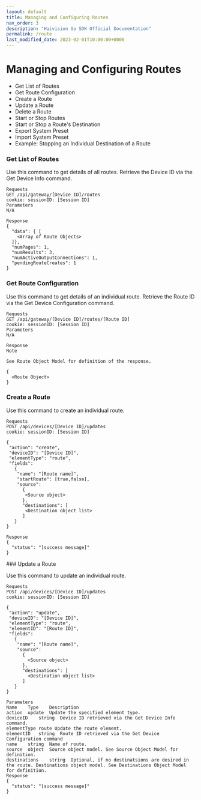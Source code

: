 ```yaml
---
layout: default
title: Managing and Configuring Routes
nav_order: 3
description: "Haivision Go SDK Official Documentation"
permalink: /route
last_modified_date: 2023-02-01T10:00:00+0000
---
```


# Managing and Configuring Routes

- Get List of Routes
- Get Route Configuration
- Create a Route
- Update a Route
- Delete a Route
- Start or Stop Routes
- Start or Stop a Route's Destination
- Export System Preset
- Import System Preset
- Example: Stopping an Individual Destination of a Route

### Get List of Routes

Use this command to get details of all routes. Retrieve the Device ID via the Get Device Info command.

```
Requests
GET /api/gateway/[Device ID]/routes
cookie: sessionID: [Session ID]
Parameters
N/A

Response
{
  "data": { [
    <Array of Route Objects>
  ]},
  "numPages": 1,
  "numResults": 3,
  "numActiveOutputConnections": 1,
  "pendingRouteCreates": 1
}
```

### Get Route Configuration

Use this command to get details of an individual route. Retrieve the Route ID via the Get Device Configuration command.

```
Requests
GET /api/gateway/[Device ID]/routes/[Route ID]
cookie: sessionID: [Session ID]
Parameters
N/A

Response
Note

See Route Object Model for definition of the response.

{
  <Route Object>
}
```

### Create a Route

Use this command to create an individual route.

```
Requests
POST /api/devices/[Device ID]/updates
cookie: sessionID: [Session ID]

{ 
 "action": "create",
 "deviceID": "[Device ID]", 
 "elementType": "route",
 "fields":
   {
    "name": "[Route name]",
    "startRoute": [true,false],
    "source":
      {
       <Source object>
      },
      "destinations": [
       <Destination object list>
      ]
   }
}

Response
{
  "status": "[success message]"
}
```

### Update a Route

Use this command to update an individual route.

```
Requests
POST /api/devices/[Device ID]/updates
cookie: sessionID: [Session ID]

{ 
 "action": "update",
 "deviceID": "[Device ID]", 
 "elementType": "route",
 "elementID": "[Route ID]",
 "fields":
   {
    "name": "[Route name]",
    "source":
      {
        <Source object>
      },
      "destinations": [
        <Destination object list>
      ]
   }
}

Parameters
Name	Type	Description
action	update  Update the specified element type.
deviceID	string	Device ID retrieved via the Get Device Info command. 
elementType	route Update the route element.
elementID	string	Route ID retrieved via the Get Device Configuration command
name	string	Name of route.
source	object	Source object model. See Source Object Model for definition.
destinations	string	Optional, if no destinatsions are desired in the route. Destinations object model. See Destinations Object Model for definition.
Response
{
  "status": "[success message]"
}
```